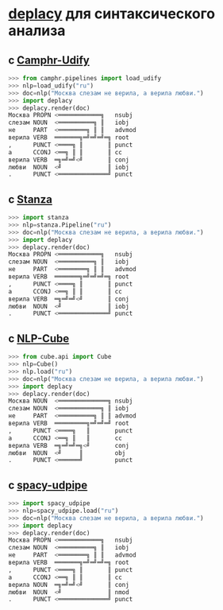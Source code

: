 # [deplacy](https://koichiyasuoka.github.io/deplacy/) для синтаксического анализа

## с [Camphr-Udify](https://camphr.readthedocs.io/en/latest/notes/udify.html)

```py
>>> from camphr.pipelines import load_udify
>>> nlp=load_udify("ru")
>>> doc=nlp("Москва слезам не верила, а верила любви.")
>>> import deplacy
>>> deplacy.render(doc)
Москва PROPN <════════════╗   nsubj
слезам NOUN  <══════════╗ ║   iobj
не     PART  <════════╗ ║ ║   advmod
верила VERB  ═══════╗═╝═╝═╝═╗ root
,      PUNCT <════╗ ║       ║ punct
а      CCONJ <══╗ ║ ║       ║ cc
верила VERB  ═╗═╝═╝<╝       ║ conj
любви  NOUN  <╝             ║ iobj
.      PUNCT <══════════════╝ punct
```

## с [Stanza](https://stanfordnlp.github.io/stanza)

```py
>>> import stanza
>>> nlp=stanza.Pipeline("ru")
>>> doc=nlp("Москва слезам не верила, а верила любви.")
>>> import deplacy
>>> deplacy.render(doc)
Москва PROPN <════════════╗   nsubj
слезам NOUN  <══════════╗ ║   iobj
не     PART  <════════╗ ║ ║   advmod
верила VERB  ═══════╗═╝═╝═╝═╗ root
,      PUNCT <════╗ ║       ║ punct
а      CCONJ <══╗ ║ ║       ║ cc
верила VERB  ═╗═╝═╝<╝       ║ conj
любви  NOUN  <╝             ║ iobj
.      PUNCT <══════════════╝ punct
```

## с [NLP-Cube](https://github.com/Adobe/NLP-Cube)

```py
>>> from cube.api import Cube
>>> nlp=Cube()
>>> nlp.load("ru")
>>> doc=nlp("Москва слезам не верила, а верила любви.")
>>> import deplacy
>>> deplacy.render(doc)
Москва NOUN  <══════════════╗ nsubj
слезам NOUN  <════════════╗ ║ iobj
не     PART  <══════════╗ ║ ║ advmod
верила VERB  ═════════╗═╝═╝═╝ root
,      PUNCT <════╗   ║       punct
а      CCONJ <══╗ ║   ║       cc
верила VERB  ═╗═╝═╝═╗<╝       conj
любви  NOUN  <╝     ║         obj
.      PUNCT <══════╝         punct
```

## с [spacy-udpipe](https://github.com/TakeLab/spacy-udpipe)

```py
>>> import spacy_udpipe
>>> nlp=spacy_udpipe.load("ru")
>>> doc=nlp("Москва слезам не верила, а верила любви.")
>>> import deplacy
>>> deplacy.render(doc)
Москва PROPN <════════════╗   nsubj
слезам NOUN  <══════════╗ ║   iobj
не     PART  <════════╗ ║ ║   advmod
верила VERB  ═══════╗═╝═╝═╝═╗ root
,      PUNCT <════╗ ║       ║ punct
а      CCONJ <══╗ ║ ║       ║ cc
верила NOUN  ═╗═╝═╝<╝       ║ conj
любви  NOUN  <╝             ║ nmod
.      PUNCT <══════════════╝ punct
```

